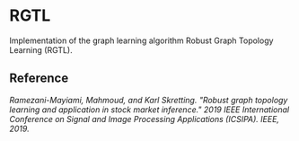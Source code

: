 # RGTL
Implementation of the graph learning algorithm Robust Graph Topology Learning (RGTL).
## Reference
*Ramezani-Mayiami, Mahmoud, and Karl Skretting. "Robust graph topology learning and application in stock market inference." 2019 IEEE International Conference on Signal and Image Processing Applications (ICSIPA). IEEE, 2019.*
